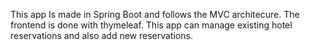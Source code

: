 
This app Is made in Spring Boot and follows the MVC architecure. The frontend is done with thymeleaf.
This app can manage existing hotel reservations and also add new reservations.
